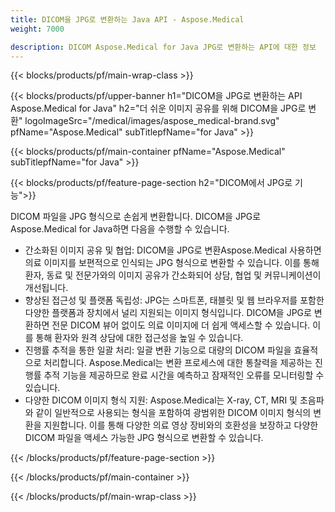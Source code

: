 ```yaml
---
title: DICOM을 JPG로 변환하는 Java API - Aspose.Medical
weight: 7000

description: DICOM Aspose.Medical for Java JPG로 변환하는 API에 대한 정보
---
```


{{< blocks/products/pf/main-wrap-class >}}

{{< blocks/products/pf/upper-banner h1="DICOM을 JPG로 변환하는 API Aspose.Medical for Java" h2="더 쉬운 이미지 공유를 위해 DICOM을 JPG로 변환" logoImageSrc="/medical/images/aspose_medical-brand.svg" pfName="Aspose.Medical" subTitlepfName="for Java" >}}

{{< blocks/products/pf/main-container pfName="Aspose.Medical" subTitlepfName="for Java" >}}

{{< blocks/products/pf/feature-page-section h2="DICOM에서 JPG로 기능">}}

<p>DICOM 파일을 JPG 형식으로 손쉽게 변환합니다. DICOM을 JPG로 Aspose.Medical for Java하면 다음을 수행할 수 있습니다.</p>

<ul>
<li>간소화된 이미지 공유 및 협업: DICOM을 JPG로 변환Aspose.Medical 사용하면 의료 이미지를 보편적으로 인식되는 JPG 형식으로 변환할 수 있습니다. 이를 통해 환자, 동료 및 전문가와의 이미지 공유가 간소화되어 상담, 협업 및 커뮤니케이션이 개선됩니다.</li>
<li>향상된 접근성 및 플랫폼 독립성: JPG는 스마트폰, 태블릿 및 웹 브라우저를 포함한 다양한 플랫폼과 장치에서 널리 지원되는 이미지 형식입니다. DICOM을 JPG로 변환하면 전문 DICOM 뷰어 없이도 의료 이미지에 더 쉽게 액세스할 수 있습니다. 이를 통해 환자와 원격 상담에 대한 접근성을 높일 수 있습니다.</li>
<li>진행률 추적을 통한 일괄 처리: 일괄 변환 기능으로 대량의 DICOM 파일을 효율적으로 처리합니다. Aspose.Medical는 변환 프로세스에 대한 통찰력을 제공하는 진행률 추적 기능을 제공하므로 완료 시간을 예측하고 잠재적인 오류를 모니터링할 수 있습니다.</li>
<li>다양한 DICOM 이미지 형식 지원: Aspose.Medical는 X-ray, CT, MRI 및 초음파와 같이 일반적으로 사용되는 형식을 포함하여 광범위한 DICOM 이미지 형식의 변환을 지원합니다. 이를 통해 다양한 의료 영상 장비와의 호환성을 보장하고 다양한 DICOM 파일을 액세스 가능한 JPG 형식으로 변환할 수 있습니다.</li>
</ul>

{{< /blocks/products/pf/feature-page-section >}}

{{< /blocks/products/pf/main-container >}}

{{< /blocks/products/pf/main-wrap-class >}}
